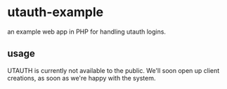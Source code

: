 # utauth-example
an example web app in PHP for handling utauth logins.

## usage
UTAUTH is currently not available to the public. We'll soon open up client creations, as soon as we're happy with the system.
